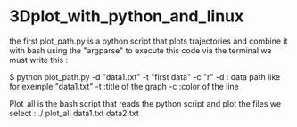 # 3Dplot_with_python_and_linux

the first plot_path.py is a python script that plots trajectories and combine it with bash using the "argparse"
to execute this code via the terminal we must write this :

$ python plot_path.py -d "data1.txt" -t "first data" -c "r" 
-d : data path like for exemple "data1.txt"
-t :title of the graph
-c :color of the line

Plot_all is the bash script that reads the python script and plot the files we select :
./ plot_all data1.txt data2.txt


